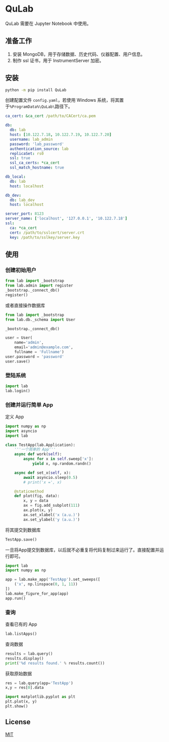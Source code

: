 # QuLab

QuLab 需要在 Jupyter Notebook 中使用。

## 准备工作

1. 安装 MongoDB，用于存储数据、历史代码、仪器配置、用户信息。
2. 制作 ssl 证书，用于 InstrumentServer 加密。

## 安装

```bash
python -m pip install QuLab
```

创建配置文件 `config.yaml`，若使用 Windows 系统，将其置于`%ProgramData%\QuLab\`路径下。

```yaml
ca_cert: &ca_cert /path/to/CACert/ca.pem

db:
  db: lab
  host: [10.122.7.18, 10.122.7.19, 10.122.7.20]
  username: lab_admin
  password: 'lab_password'
  authentication_source: lab
  replicaSet: rs0
  ssl: true
  ssl_ca_certs: *ca_cert
  ssl_match_hostname: true

db_local:
  db: lab
  host: localhost

db_dev:
  db: lab_dev
  host: localhost

server_port: 8123
server_name: ['localhost', '127.0.0.1', '10.122.7.18']
ssl:
  ca: *ca_cert
  cert: /path/to/sslcert/server.crt
  key: /path/to/sslkey/server.key
```

## 使用

### 创建初始用户

```python
from lab import _bootstrap
from lab.admin import register
_bootstrap._connect_db()
register()
```

或者直接操作数据库

```python
from lab import _bootstrap
from lab.db._schema import User

_bootstrap._connect_db()

user = User(
    name='admin',
    email='admin@example.com',
    fullname = 'Fullname')
user.password = 'password'
user.save()
```

### 登陆系统

```python
import lab
lab.login()
```

### 创建并运行简单 App

定义 App

```python
import numpy as np
import asyncio
import lab

class TestApp(lab.Application):
    '''一个简单的 App'''
    async def work(self):
        async for x in self.sweep['x']:
            yield x, np.random.randn()

    async def set_x(self, x):
        await asyncio.sleep(0.5)
        # print('x =', x)

    @staticmethod
    def plot(fig, data):
        x, y = data
        ax = fig.add_subplot(111)
        ax.plot(x, y)
        ax.set_xlabel('x (a.u.)')
        ax.set_ylabel('y (a.u.)')
```
将其提交到数据库
```python
TestApp.save()
```
一旦将App提交到数据库，以后就不必重复将代码复制过来运行了。直接配置并运行即可。
```python
import lab
import numpy as np

app = lab.make_app('TestApp').set_sweeps([
    ('x', np.linspace(0, 1, 11))
])
lab.make_figure_for_app(app)
app.run()
```

### 查询

查看已有的 App
```python
lab.listApps()
```

查询数据
```python
results = lab.query()
results.display()
print('%d results found.' % results.count())
```

获取原始数据

```python
res = lab.query(app='TestApp')
x,y = res[0].data

import matplotlib.pyplot as plt
plt.plot(x, y)
plt.show()
```

## License

[MIT](https://opensource.org/licenses/MIT)
